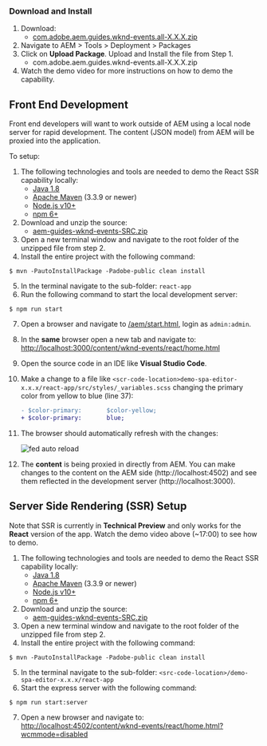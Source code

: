 ### Download and Install

1. Download:
	* <a href="https://link.enablementadobe.com/demo-wknd-events-all" target="_blank" class="button">com.adobe.aem.guides.wknd-events.all-X.X.X.zip</a>
2. Navigate to AEM > Tools > Deployment > Packages
3. Click on **Upload Package**. Upload and Install the file from Step 1.
	* com.adobe.aem.guides.wknd-events.all-X.X.X.zip
4. Watch the demo video for more instructions on how to demo the capability.

## Front End Development

Front end developers will want to work outside of AEM using a local node server for rapid development. The content (JSON model) from AEM will be proxied into the application.

To setup:

1. The following technologies and tools are needed to demo the React SSR capability locally:
	* [Java 1.8](http://www.oracle.com/technetwork/java/javase/downloads/index.html)
	* [Apache Maven](https://maven.apache.org/) (3.3.9 or newer)
	* [Node.js v10+](https://nodejs.org/en/)
	* [npm 6+](https://www.npmjs.com/)
2. Download and unzip the source:
	* <a href="https://link.enablementadobe.com/spa-editor-src" target="_blank" class="button">aem-guides-wknd-events-SRC.zip</a>
3. Open a new terminal window and navigate to the root folder of the unzipped file from step 2.
4. Install the entire project with the following command:

```shell
$ mvn -PautoInstallPackage -Padobe-public clean install
```

5. In the terminal navigate to the sub-folder: `react-app`
6. Run the following command to start the local development server:

```shell
$ npm run start
```

7. Open a browser and navigate to [/aem/start.html](/aem/start.html), login as `admin:admin`.
8. In the **same** browser open a new tab and navigate to: [http://localhost:3000/content/wknd-events/react/home.html](http://localhost:3000/content/wknd-events/react/home.html)
9. Open the source code in an IDE like **Visual Studio Code**.
10. Make a change to a file like `<scr-code-location>demo-spa-editor-x.x.x/react-app/src/styles/_variables.scss` changing the primary color from yellow to blue (line 37):

	```diff
	- $color-primary:       $color-yellow;
	+ $color-primary: 		blue;
	```

11. The browser should automatically refresh with the changes:

	![fed auto reload](./spa-editor/images/fed-auto-reload.gif)

12. The **content** is being proxied in directly from AEM. You can make changes to the content on the AEM side (http://localhost:4502) and see them reflected in the development server (http://localhost:3000).

## Server Side Rendering (SSR) Setup

Note that SSR is currently in **Technical Preview** and only works for the **React** version of the app. Watch the demo video above (~17:00) to see how to demo.

1. The following technologies and tools are needed to demo the React SSR capability locally:
	* [Java 1.8](http://www.oracle.com/technetwork/java/javase/downloads/index.html)
	* [Apache Maven](https://maven.apache.org/) (3.3.9 or newer)
	* [Node.js v10+](https://nodejs.org/en/)
	* [npm 6+](https://www.npmjs.com/)
2. Download and unzip the source:
	* <a href="https://link.enablementadobe.com/spa-editor-src" target="_blank" class="button">aem-guides-wknd-events-SRC.zip</a>
3. Open a new terminal window and navigate to the root folder of the unzipped file from step 2.
4. Install the entire project with the following command:

```shell
$ mvn -PautoInstallPackage -Padobe-public clean install
```

5. In the terminal navigate to the sub-folder: `<src-code-location>/demo-spa-editor-x.x.x/react-app`
6. Start the express server with the following command:

```shell
$ npm run start:server
```

7. Open a new browser and navigate to: [http://localhost:4502/content/wknd-events/react/home.html?wcmmode=disabled](http://localhost:4502/content/wknd-events/react/home.html?wcmmode=disabled)



